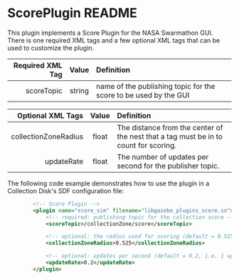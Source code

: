 # ScorePlugin README

This plugin implements a Score Plugin for the NASA Swarmathon GUI. There is one required XML tags and a few optional XML tags that can be used to customize the plugin.

| Required XML Tag | Value  | Definition                                                       |
|-----------------:|:------:|:-----------------------------------------------------------------|
|       scoreTopic | string | name of the publishing topic for the score to be used by the GUI |

| Optional XML Tags   | Value               | Definition                                                                           |
|--------------------:|:-------------------:|:-------------------------------------------------------------------------------------|
|collectionZoneRadius | float               | The distance from the center of the nest that a tag must be in to count for scoring. |
|          updateRate | float               | The number of updates per second for the publisher topic.                            |

The following code example demonstrates how to use the plugin in a Collection Disk's SDF configuration file:

```xml
		<!-- Score Plugin -->
		<plugin name="score_sim" filename="libgazebo_plugins_score.so">
			<!-- required: publishing topic for the collection score -->
			<scoreTopic>/collectionZone/score</scoreTopic>

			<!-- optional: the radius used for scoring (default = 0.525) -->
			<collectionZoneRadius>0.525</collectionZoneRadius>

			<!-- optional: updates per second (default = 0.2, i.e. 1 update very 5 seconds) -->
			<updateRate>0.2</updateRate>
		</plugin>
```
